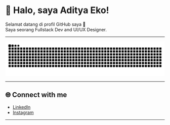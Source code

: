 # 👋 Halo, saya Aditya Eko!

Selamat datang di profil GitHub saya 🚀  
Saya seorang Fullstack Dev and UI/UX Designer.  

---

![GitHub Snake](https://raw.githubusercontent.com/adityaeks/adityaeks/output/snake.svg)

---

## 🌐 Connect with me
- [LinkedIn](https://linkedin.com/in/mohammad-aditya-eko-saputra-78b1ba266)  
- [Instagram](https://www.instagram.com/_adityaeks)
---

